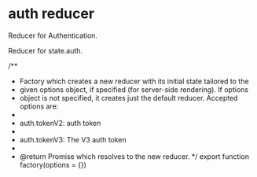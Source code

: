 # auth reducer
Reducer for Authentication.

Reducer for state.auth.

/**
 * Factory which creates a new reducer with its initial state tailored to the
 * given options object, if specified (for server-side rendering). If options
 * object is not specified, it creates just the default reducer. Accepted options are:
 *
 * auth.tokenV2: auth token
 *
 * auth.tokenV3: The V3 auth token
 *
 * @return Promise which resolves to the new reducer.
 */
export function factory(options = {})
